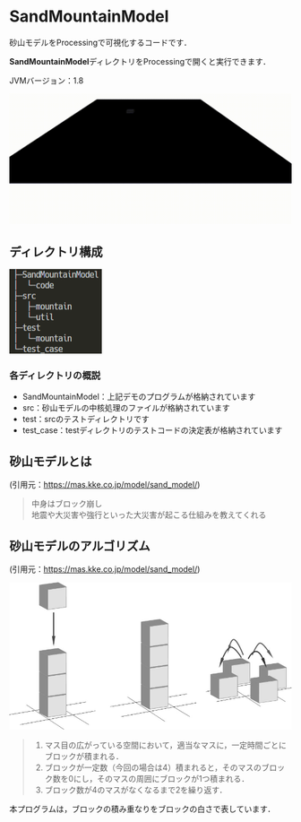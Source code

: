 # SandMountainModel
砂山モデルをProcessingで可視化するコードです．

**SandMountainModel**ディレクトリをProcessingで開くと実行できます．

JVMバージョン：1.8

!["demo"](picture/SandModel_Animation.gif)

## ディレクトリ構成

!["directory"](picture/DirectoryHierarchy.png)

### 各ディレクトリの概説

- SandMountainModel：上記デモのプログラムが格納されています
- src：砂山モデルの中核処理のファイルが格納されています
- test：srcのテストディレクトリです
- test_case：testディレクトリのテストコードの決定表が格納されています


## 砂山モデルとは

(引用元：https://mas.kke.co.jp/model/sand_model/)

> 中身はブロック崩し  
> 地震や大災害や強行といった大災害が起こる仕組みを教えてくれる

## 砂山モデルのアルゴリズム

(引用元：https://mas.kke.co.jp/model/sand_model/)

!["algorithm"](picture/BTWmodel%20rule.jpg)

> 1. マス目の広がっている空間において，適当なマスに，一定時間ごとにブロックが積まれる．
> 2. ブロックが一定数（今回の場合は4）積まれると，そのマスのブロック数を0にし，そのマスの周囲にブロックが1つ積まれる．
> 3. ブロック数が4のマスがなくなるまで2を繰り返す．

本プログラムは，ブロックの積み重なりをブロックの白さで表しています．